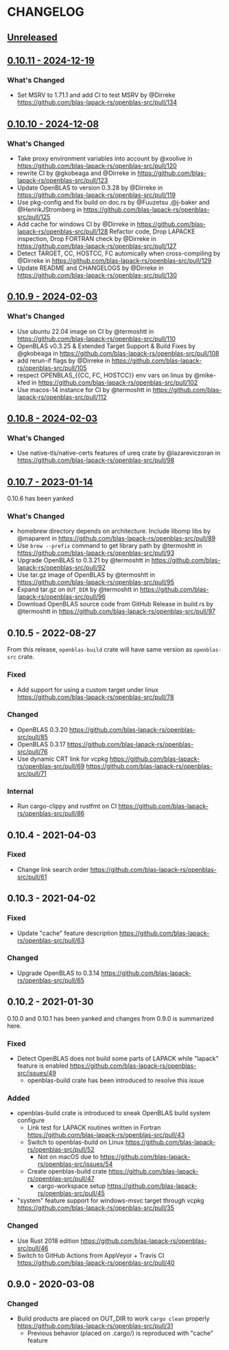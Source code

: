 # CHANGELOG

[Unreleased](https://github.com/blas-lapack-rs/openblas-src/compare/openblas-src-v0.10.9...master)
-----------

[0.10.11 - 2024-12-19](https://github.com/blas-lapack-rs/openblas-src/compare/openblas-src-v0.10.10...v0.10.11)
-----------

### What's Changed

* Set MSRV to 1.71.1 and add CI to test MSRV by @Dirreke https://github.com/blas-lapack-rs/openblas-src/pull/134

[0.10.10 - 2024-12-08](https://github.com/blas-lapack-rs/openblas-src/compare/openblas-src-v0.10.9...v0.10.10)
-----------

### What's Changed

* Take proxy environment variables into account by @xoolive in https://github.com/blas-lapack-rs/openblas-src/pull/120
* rewrite CI by @gkobeaga and @Dirreke in https://github.com/blas-lapack-rs/openblas-src/pull/123
* Update OpenBLAS to version 0.3.28 by @Dirreke in https://github.com/blas-lapack-rs/openblas-src/pull/119
* Use pkg-config and fix build on doc.rs by @Fuuzetsu ,@j-baker and @HenrikJStromberg in https://github.com/blas-lapack-rs/openblas-src/pull/125
* Add cache for windows CI by @Dirreke in https://github.com/blas-lapack-rs/openblas-src/pull/128
Refactor code, Drop LAPACKE inspection, Drop FORTRAN check by @Dirreke in https://github.com/blas-lapack-rs/openblas-src/pull/127
* Detect TARGET, CC, HOSTCC, FC automically when cross-compiling by @Dirreke in https://github.com/blas-lapack-rs/openblas-src/pull/129
* Update README and CHANGELOGS by @Dirreke in  https://github.com/blas-lapack-rs/openblas-src/pull/130

[0.10.9 - 2024-02-03](https://github.com/blas-lapack-rs/openblas-src/compare/openblas-src-v0.10.8...openblas-src-v0.10.9)
--------------------

### What's Changed

* Use ubuntu 22.04 image on CI by @termoshtt in https://github.com/blas-lapack-rs/openblas-src/pull/110
* OpenBLAS v0.3.25 & Extended Target Support & Build Fixes by @gkobeaga in https://github.com/blas-lapack-rs/openblas-src/pull/108
* add rerun-if flags by @Dirreke in https://github.com/blas-lapack-rs/openblas-src/pull/105
* respect OPENBLAS_{{CC, FC, HOSTCC}} env vars on linux by @mike-kfed in https://github.com/blas-lapack-rs/openblas-src/pull/102
* Use macos-14 instance for CI by @termoshtt in https://github.com/blas-lapack-rs/openblas-src/pull/112

[0.10.8 - 2024-02-03](https://github.com/blas-lapack-rs/openblas-src/compare/openblas-src-v0.10.7...openblas-src-v0.10.8)
--------------------

### What's Changed

* Use native-tls/native-certs features of ureq crate by @lazareviczoran in https://github.com/blas-lapack-rs/openblas-src/pull/98

[0.10.7 - 2023-01-14](https://github.com/blas-lapack-rs/openblas-src/compare/openblas-src-v0.10.5...openblas-src-v0.10.7)
--------------------

0.10.6 has been yanked

### What's Changed

* homebrew directory depends on architecture. Include libomp libs by @maparent in https://github.com/blas-lapack-rs/openblas-src/pull/89
* Use `brew --prefix` command to get library path by @termoshtt in https://github.com/blas-lapack-rs/openblas-src/pull/93
* Upgrade OpenBLAS to 0.3.21 by @termoshtt in https://github.com/blas-lapack-rs/openblas-src/pull/92
* Use tar.gz image of OpenBLAS by @termoshtt in https://github.com/blas-lapack-rs/openblas-src/pull/95
* Expand tar.gz on `OUT_DIR` by @termoshtt in https://github.com/blas-lapack-rs/openblas-src/pull/96
* Download OpenBLAS source code from GitHub Release in build.rs by @termoshtt in https://github.com/blas-lapack-rs/openblas-src/pull/97

0.10.5 - 2022-08-27
--------------------

From this release, `openblas-build` crate will have same version as `openblas-src` crate.

### Fixed
- Add support for using a custom target under linux https://github.com/blas-lapack-rs/openblas-src/pull/78

### Changed
- OpenBLAS 0.3.20 https://github.com/blas-lapack-rs/openblas-src/pull/85
- OpenBLAS 0.3.17 https://github.com/blas-lapack-rs/openblas-src/pull/76
- Use dynamic CRT link for vcpkg https://github.com/blas-lapack-rs/openblas-src/pull/69 https://github.com/blas-lapack-rs/openblas-src/pull/71

### Internal
- Run cargo-clippy and rustfmt on CI https://github.com/blas-lapack-rs/openblas-src/pull/86

0.10.4 - 2021-04-03
--------------------

### Fixed
- Change link search order https://github.com/blas-lapack-rs/openblas-src/pull/61

0.10.3 - 2021-04-02
-------------------

### Fixed
- Update "cache" feature description https://github.com/blas-lapack-rs/openblas-src/pull/63

### Changed
- Upgrade OpenBLAS to 0.3.14  https://github.com/blas-lapack-rs/openblas-src/pull/65

0.10.2 - 2021-01-30
--------------------

0.10.0 and 0.10.1 has been yanked and changes from 0.9.0 is summarized here.

### Fixed
- Detect OpenBLAS does not build some parts of LAPACK while "lapack" feature is enabled https://github.com/blas-lapack-rs/openblas-src/issues/49
  - openblas-build crate has been introduced to resolve this issue

### Added
- openblas-build crate is introduced to sneak OpenBLAS build system configure
  - Link test for LAPACK routines written in Fortran https://github.com/blas-lapack-rs/openblas-src/pull/43
  - Switch to openblas-build on Linux https://github.com/blas-lapack-rs/openblas-src/pull/52
    - Not on macOS due to https://github.com/blas-lapack-rs/openblas-src/issues/54
  - Create openblas-build crate https://github.com/blas-lapack-rs/openblas-src/pull/47
    - cargo-workspace setup https://github.com/blas-lapack-rs/openblas-src/pull/45
- "system" feature support for windows-msvc target through vcpkg https://github.com/blas-lapack-rs/openblas-src/pull/35

### Changed
- Use Rust 2018 edition https://github.com/blas-lapack-rs/openblas-src/pull/46
- Switch to GitHub Actions from AppVeyor + Travis CI https://github.com/blas-lapack-rs/openblas-src/pull/40

0.9.0 - 2020-03-08
--------------------

### Changed
- Build products are placed on OUT_DIR to work `cargo clean` properly https://github.com/blas-lapack-rs/openblas-src/pull/31
  - Previous behavior (placed on .cargo/) is reproduced with "cache" feature
